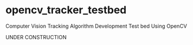 # opencv_tracker_testbed
Computer Vision Tracking Algorithm Development Test bed Using OpenCV

UNDER CONSTRUCTION
